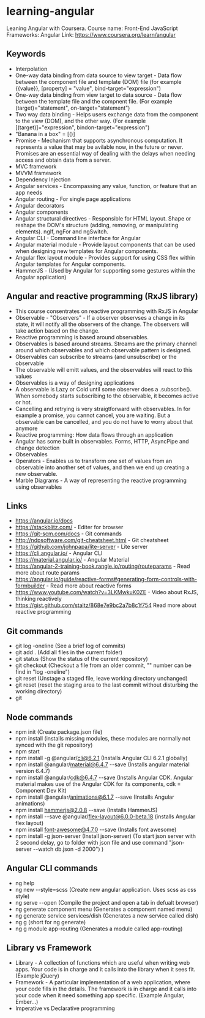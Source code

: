 # learning-angular
Leaning Angular with Coursera.
Course name: Front-End JavaScript Frameworks: Angular
Link: https://www.coursera.org/learn/angular

## Keywords
- Interpolation
- One-way data binding from data source to view target - Data flow between the component file and template (DOM) file (for example {{value}}, [property] = "value", bind-target="expression")
- One-way data binding from view target to data source - Data flow between the template file and the compnent file. (For example (target)="statement", on-target="statement")
- Two way data binding - Helps users exchange data from the component to the view (DOM), and the other way. (For example [(target)]="expression", bindon-target="expression")
- "Banana in a box" = [()]
- Promise - Mechanism that supports asynchronous computation. It represents a value that may be avilable now, in the future or never. Promises are an essential way of dealing with the delays when needing access and obtain data from a server.
- MVC framework
- MVVM framework
- Dependency Injection
- Angular services - Encompassing any value, function, or feature that an app needs
- Angular routing - For single page applications
- Angular decorators
- Angular components
- Angular structural directives - Responsible for HTML layout. Shape or reshape the DOM's structure (adding, removing, or manipulating elements). ngIf, ngFor and ngSwitch.
- Angular CLI - Command line interface for Angular
- Angular material module - Provide layout components that can be used when designing new templates for Angular components.
- Angular flex layout module - Provides support for using CSS flex within Angular templates for Angular components.
- HammerJS - (Used by Angular for supporting some gestures within the Angular application)

## Angular and reactive programming (RxJS library)
- This course consentrates on reactive programming with RxJS in Angular
- Observable - "Observers" - If a observer observses a change in its state, it will notify all the observers of the change. The observers will take action based on the change.
- Reactive programming is based around observables.
- Observables is based around streams. Streams are the primary channel around which observables and which observable pattern is designed.
- Observables can subscribe to streams (and unsubscribe) or the observable
- The observable will emitt values, and the observables will react to this values
- Observables is a way of designing applications
- A observable is Lazy or Cold until some observer does a .subscribe(). When somebody starts subscribing to the observable, it becomes active or hot.
- Cancelling and retrying is very straigtforward with observables. In for example a promise, you cannot cancel, you are waiting. But a observable can be cancelled, and you do not have to worry about that anymore
- Reactive programming: How data flows through an application
- Angular has some built in observables. Forms, HTTP, AsyncPipe and change detection
- Observables
- Operators - Enables us to transform one set of values from an observable into another set of values, and then we end up creating a new observable.
- Marble Diagrams - A way of representing the reactive programming using observables


## Links
- https://angular.io/docs
- https://stackblitz.com/ - Editer for browser
- https://git-scm.com/docs - Git commands
- http://ndpsoftware.com/git-cheatsheet.html - Git cheatsheet
- https://github.com/johnpapa/lite-server -  Lite server
- https://cli.angular.io/ - Angular CLI
- https://material.angular.io/ - Angular Material
- https://angular-2-training-book.rangle.io/routing/routeparams - Read more about route params
- https://angular.io/guide/reactive-forms#generating-form-controls-with-formbuilder - Read more about reactive forms
- https://www.youtube.com/watch?v=3LKMwkuK0ZE - Video about RxJS, thinking reactively
- https://gist.github.com/staltz/868e7e9bc2a7b8c1f754 Read more about reactive programming

## Git commands
- git log -oneline (See a brief log of commits)
- git add . (Add all files in the current folder)
- git status (Show the status of the current repository)
- git checkout <commit> <file> (Checkout a file from an older commit, "<commit>" number can be find in "log -oneline")
- git reset <file> (Unstage a staged file, leave working directory unchanged)
- git reset (reset the staging area to the last commit without disturbing the working directory)
- git 

## Node commands
- npm init (Create package.json file)
- npm install (installs missing modules, these modules are normally not synced with the git repository)
- npm start
- npm install -g @angular/cli@6.2.1 (Installs Angular CLI 6.2.1 globally)
- npm install @angular/material@6.4.7 --save (Installs angular material version 6.4.7)
- npm install @angular/cdk@6.4.7 --save  (Installs Angular CDK. Angular material makes use of the Angular CDK for its components, cdk  = Component Dev Kit)
- npm install @angular/animations@6.1.7 --save (Installs Angular animations)
- npm install hammerjs@2.0.8 --save (Installs HammerJS)
- npm install --save @angular/flex-layout@6.0.0-beta.18 (installs Angular flex layout)
- npm install font-awesome@4.7.0 --save (Installs font awesome)
- npm install -g json-server (Install json-server) (To start json server with 2 second delay, go to folder with json file and use command "json-server --watch db.json -d 2000")
)

## Angular CLI commands
- ng help
- ng new <name> --style=scss (Create new angular application. Uses scss as css style)
- ng serve --open (Compile the project and open a tab in defualt browser)
- ng generate component menu (Generates a component named menu)
- ng generate service services/dish (Generates a new service called dish)
- ng g (short for ng generate)
- ng g module app-routing (Generates a module called app-routing)


## Library vs Framework
- Library - A collection of functions which are useful when writing web apps. Your code is in charge and it calls into the library when it sees fit. (Example jQuery)
- Framework - A particular implementation of a web application, where your code fills in the details. The framework is in charge and it calls into your code when it need something app specific. (Example Angular, Ember...)
- Imperative vs Declarative programming


  
